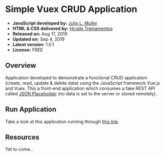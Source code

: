 
# Simple Vuex CRUD Application

- **JavaScript developed by:** [Julio L. Muller](https://github.com/juliolmuller)
- **HTML & CSS delivered by:** [Hcode Treinamentos](https://www.hcode.com.br)
- **Released on:** Aug 17, 2019
- **Updated on:** Sep 4, 2019
- **Latest version:** 1.0.1
- **License:** *FREE*

## Overview

Application developed to demonstrate a functional CRUD application (create, read, update & delete data) using the JavaScript framework Vue.js and Vuex. This a front-end application which consumes a fake REST API called [JSON Placeholder](https://jsonplaceholder.typicode.com/) (no data is set to the server or stored remotely).

<!-- ![Application Overview](./app-overview.jpg) -->

## Run Application

Take a look at this application running through [this link](https://juliolmuller.github.io/crud-vuex).

## Resources

Yet to come...
